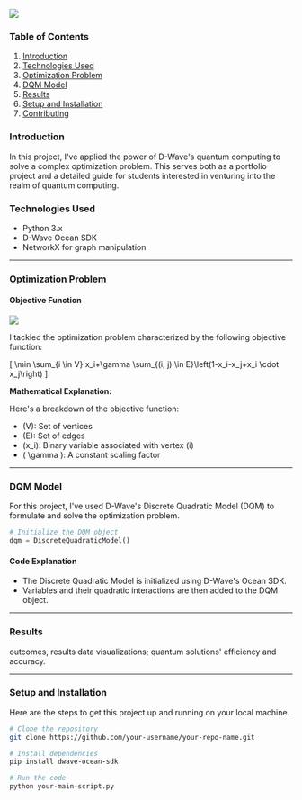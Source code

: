 
![](https://cdn.mathpix.com/snip/images/K2orjf1gNTzxbmUbb241FX2pSH9mtVLZ07fTjznA-3I.original.fullsize.png)

### Table of Contents

1. [Introduction](#introduction)
2. [Technologies Used](#technologies-used)
3. [Optimization Problem](#optimization-problem)
4. [DQM Model](#dqm-model)
5. [Results](#results)
6. [Setup and Installation](#setup-and-installation)
7. [Contributing](#contributing)


### Introduction

In this project, I've applied the power of D-Wave's quantum computing to solve a complex optimization problem. 
This serves both as a portfolio project and a detailed guide for students interested in venturing into the realm of quantum computing.

### Technologies Used

- Python 3.x
- D-Wave Ocean SDK
- NetworkX for graph manipulation

---

### Optimization Problem

#### Objective Function

![](https://cdn.mathpix.com/snip/images/4Odj34grmYbkKswHmc1rkHQUrrria5rbWIPnDK-KpHQ.original.fullsize.png)

I tackled the optimization problem characterized by the following objective function:

\[
\min \sum_{i \in V} x_i+\gamma \sum_{(i, j) \in E}\left(1-x_i-x_j+x_i \cdot x_j\right)
\]

**Mathematical Explanation:**

Here's a breakdown of the objective function:
- \(V\): Set of vertices
- \(E\): Set of edges
- \(x_i\): Binary variable associated with vertex \(i\)
- \( \gamma \): A constant scaling factor

---

### DQM Model

For this project, I've used D-Wave's Discrete Quadratic Model (DQM) to formulate and solve the optimization problem.

```python
# Initialize the DQM object
dqm = DiscreteQuadraticModel()
```

#### Code Explanation

- The Discrete Quadratic Model is initialized using D-Wave's Ocean SDK.
- Variables and their quadratic interactions are then added to the DQM object.

---

### Results

outcomes, results  data visualizations; quantum solutions' efficiency and accuracy.

---

### Setup and Installation

Here are the steps to get this project up and running on your local machine.

```bash
# Clone the repository
git clone https://github.com/your-username/your-repo-name.git

# Install dependencies
pip install dwave-ocean-sdk

# Run the code
python your-main-script.py
```

